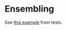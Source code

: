 # Ensembling

See [this
example](https://github.com/JuliaAI/LearnAPI.jl/blob/dev/test/patterns/ensembling.jl)
from tests.
